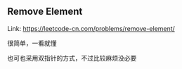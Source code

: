 ## Remove Element

Link: https://leetcode-cn.com/problems/remove-element/

很简单，一看就懂

也可也采用双指针的方式，不过比较麻烦没必要